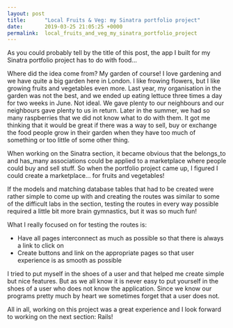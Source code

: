 ```yaml
---
layout: post
title:      "Local Fruits & Veg: my Sinatra portfolio project"
date:       2019-03-25 21:05:25 +0000
permalink:  local_fruits_and_veg_my_sinatra_portfolio_project
---
```



As you could probably tell by the title of this post, the app I built for my Sinatra portfolio project has to do with food...

Where did the idea come from? My garden of course! I love gardening and we have quite a big garden here in London. I like frowing flowers, but I like growing fruits and vegetables even more. Last year, my organisation in the garden was not the best, and we ended up eating lettuce three times a day for two weeks in June. Not ideal. We gave plenty to our neighbours and our neighbours gave plenty to us in return. Later in the summer, we had so many raspberries that we did not know what to do with them. It got me thinking that it would be great if there was a way to sell, buy or exchange the food people grow in their garden when they have too much of something or too little of some other thing. 

When working on the Sinatra section, it became obvious that the belongs_to and has_many associations could be applied to a marketplace where people could buy and sell stuff. So when the portfolio project came up, I figured I could create a marketplace... for fruits and vegetables! 

If the models and matching database tables that had to be created were rather simple to come up with and creating the routes was similar to some of the difficult labs in the section, testing the routes in every way possible required a little bit more brain gymnastics, but it was so much fun!

What I really focused on for testing the routes is: 
* Have all pages interconnect as much as possible so that there is always a link to click on
* Create buttons and link on the appropriate pages so that user experience is as smooth as possible

I tried to put myself in the shoes of a user and that helped me create simple but nice features. But as we all know it is never easy to put yourself in the shoes of a user who does not know the application. Since we know our programs pretty much by heart we sometimes forget that a user does not. 

All in all, working on this project was a great experience and I look forward to working on the next section: Rails!
